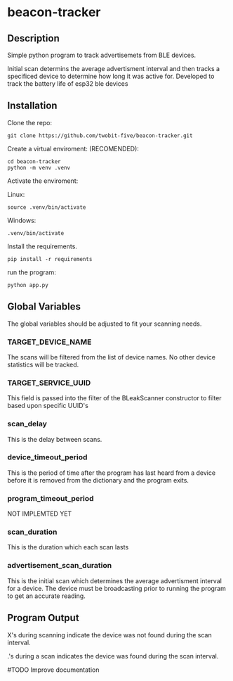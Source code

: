 # beacon-tracker

## Description
Simple python program to track advertisemets from BLE devices.

Initial scan determins the average advertisment interval and then tracks a specificed device to determine how long it was active for.  Developed to track the battery life of esp32 ble devices

## Installation

Clone the repo:
```
git clone https://github.com/twobit-five/beacon-tracker.git

```

Create a virtual enviroment: (RECOMENDED):
```
cd beacon-tracker
python -m venv .venv
```

Activate the enviroment:

Linux:
```
source .venv/bin/activate
```

Windows:
```
.venv/bin/activate
```

Install the requirements.
```
pip install -r requirements
```

run the program:
```
python app.py
```

## Global Variables
The global variables should be adjusted to fit your scanning needs.

### TARGET_DEVICE_NAME 
The scans will be filtered from the list of device names. No other device statistics will be tracked.

### TARGET_SERVICE_UUID
This field is passed into the filter of the BLeakScanner constructor to filter based upon specific UUID's

### scan_delay
This is the delay between scans.

### device_timeout_period
This is the period of time after the program has last heard from a device before it is removed from the dictionary and the program exits.

### program_timeout_period
NOT IMPLEMTED YET

### scan_duration
This is the duration which each scan lasts

### advertisement_scan_duration
This is the initial scan which determines the average advertisment interval for a device.  The device must be broadcasting prior to running the program to get an accurate reading.

## Program Output
X's during scanning indicate the device was not found during the scan interval.

.'s during a scan indicates the device was found during the scan interval.

#TODO 
Improve documentation
